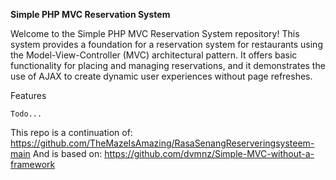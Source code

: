 **Simple PHP MVC Reservation System**

Welcome to the Simple PHP MVC Reservation System repository! This system provides a foundation for a reservation system for restaurants using the Model-View-Controller (MVC) architectural pattern. It offers basic functionality for placing and managing reservations, and it demonstrates the use of AJAX to create dynamic user experiences without page refreshes.

Features

    Todo...

This repo is a continuation of: https://github.com/TheMazeIsAmazing/RasaSenangReserveringsysteem-main
And is based on: https://github.com/dvmnz/Simple-MVC-without-a-framework
